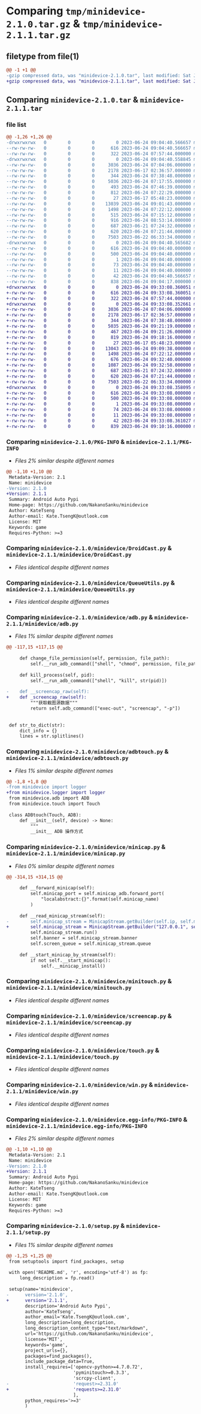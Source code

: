 # Comparing `tmp/minidevice-2.1.0.tar.gz` & `tmp/minidevice-2.1.1.tar.gz`

## filetype from file(1)

```diff
@@ -1 +1 @@
-gzip compressed data, was "minidevice-2.1.0.tar", last modified: Sat Jun 24 09:04:40 2023, max compression
+gzip compressed data, was "minidevice-2.1.1.tar", last modified: Sat Jun 24 09:33:08 2023, max compression
```

## Comparing `minidevice-2.1.0.tar` & `minidevice-2.1.1.tar`

### file list

```diff
@@ -1,26 +1,26 @@
-drwxrwxrwx   0        0        0        0 2023-06-24 09:04:40.566657 minidevice-2.1.0/
--rw-rw-rw-   0        0        0      616 2023-06-24 09:04:40.566657 minidevice-2.1.0/PKG-INFO
--rw-rw-rw-   0        0        0      322 2023-06-24 07:57:44.000000 minidevice-2.1.0/README.md
-drwxrwxrwx   0        0        0        0 2023-06-24 09:04:40.558845 minidevice-2.1.0/minidevice/
--rw-rw-rw-   0        0        0     3036 2023-06-24 07:04:06.000000 minidevice-2.1.0/minidevice/DroidCast.py
--rw-rw-rw-   0        0        0     2178 2023-06-17 02:36:57.000000 minidevice-2.1.0/minidevice/QueueUtils.py
--rw-rw-rw-   0        0        0      344 2023-06-24 07:38:48.000000 minidevice-2.1.0/minidevice/__init__.py
--rw-rw-rw-   0        0        0     5036 2023-06-24 07:17:55.000000 minidevice-2.1.0/minidevice/adb.py
--rw-rw-rw-   0        0        0      493 2023-06-24 07:46:39.000000 minidevice-2.1.0/minidevice/adbcap.py
--rw-rw-rw-   0        0        0      812 2023-06-24 07:22:29.000000 minidevice-2.1.0/minidevice/adbtouch.py
--rw-rw-rw-   0        0        0       27 2023-06-17 05:48:23.000000 minidevice-2.1.0/minidevice/logger.py
--rw-rw-rw-   0        0        0    13039 2023-06-24 09:01:43.000000 minidevice-2.1.0/minidevice/minicap.py
--rw-rw-rw-   0        0        0     1498 2023-06-24 07:22:12.000000 minidevice-2.1.0/minidevice/minitouch.py
--rw-rw-rw-   0        0        0      515 2023-06-24 07:15:12.000000 minidevice-2.1.0/minidevice/scrcpycap.py
--rw-rw-rw-   0        0        0      916 2023-06-24 08:53:14.000000 minidevice-2.1.0/minidevice/scrcpytouch.py
--rw-rw-rw-   0        0        0      687 2023-06-21 07:24:32.000000 minidevice-2.1.0/minidevice/screencap.py
--rw-rw-rw-   0        0        0      620 2023-06-24 07:21:44.000000 minidevice-2.1.0/minidevice/touch.py
--rw-rw-rw-   0        0        0     7503 2023-06-22 06:33:34.000000 minidevice-2.1.0/minidevice/win.py
-drwxrwxrwx   0        0        0        0 2023-06-24 09:04:40.565682 minidevice-2.1.0/minidevice.egg-info/
--rw-rw-rw-   0        0        0      616 2023-06-24 09:04:40.000000 minidevice-2.1.0/minidevice.egg-info/PKG-INFO
--rw-rw-rw-   0        0        0      500 2023-06-24 09:04:40.000000 minidevice-2.1.0/minidevice.egg-info/SOURCES.txt
--rw-rw-rw-   0        0        0        1 2023-06-24 09:04:40.000000 minidevice-2.1.0/minidevice.egg-info/dependency_links.txt
--rw-rw-rw-   0        0        0       73 2023-06-24 09:04:40.000000 minidevice-2.1.0/minidevice.egg-info/requires.txt
--rw-rw-rw-   0        0        0       11 2023-06-24 09:04:40.000000 minidevice-2.1.0/minidevice.egg-info/top_level.txt
--rw-rw-rw-   0        0        0       42 2023-06-24 09:04:40.566657 minidevice-2.1.0/setup.cfg
--rw-rw-rw-   0        0        0      838 2023-06-24 09:04:17.000000 minidevice-2.1.0/setup.py
+drwxrwxrwx   0        0        0        0 2023-06-24 09:33:08.360051 minidevice-2.1.1/
+-rw-rw-rw-   0        0        0      616 2023-06-24 09:33:08.360051 minidevice-2.1.1/PKG-INFO
+-rw-rw-rw-   0        0        0      322 2023-06-24 07:57:44.000000 minidevice-2.1.1/README.md
+drwxrwxrwx   0        0        0        0 2023-06-24 09:33:08.352661 minidevice-2.1.1/minidevice/
+-rw-rw-rw-   0        0        0     3036 2023-06-24 07:04:06.000000 minidevice-2.1.1/minidevice/DroidCast.py
+-rw-rw-rw-   0        0        0     2178 2023-06-17 02:36:57.000000 minidevice-2.1.1/minidevice/QueueUtils.py
+-rw-rw-rw-   0        0        0      344 2023-06-24 07:38:48.000000 minidevice-2.1.1/minidevice/__init__.py
+-rw-rw-rw-   0        0        0     5035 2023-06-24 09:21:19.000000 minidevice-2.1.1/minidevice/adb.py
+-rw-rw-rw-   0        0        0      467 2023-06-24 09:21:26.000000 minidevice-2.1.1/minidevice/adbcap.py
+-rw-rw-rw-   0        0        0      819 2023-06-24 09:18:16.000000 minidevice-2.1.1/minidevice/adbtouch.py
+-rw-rw-rw-   0        0        0       27 2023-06-17 05:48:23.000000 minidevice-2.1.1/minidevice/logger.py
+-rw-rw-rw-   0        0        0    13043 2023-06-24 09:09:38.000000 minidevice-2.1.1/minidevice/minicap.py
+-rw-rw-rw-   0        0        0     1498 2023-06-24 07:22:12.000000 minidevice-2.1.1/minidevice/minitouch.py
+-rw-rw-rw-   0        0        0      676 2023-06-24 09:32:40.000000 minidevice-2.1.1/minidevice/scrcpycap.py
+-rw-rw-rw-   0        0        0     1087 2023-06-24 09:32:58.000000 minidevice-2.1.1/minidevice/scrcpytouch.py
+-rw-rw-rw-   0        0        0      687 2023-06-21 07:24:32.000000 minidevice-2.1.1/minidevice/screencap.py
+-rw-rw-rw-   0        0        0      620 2023-06-24 07:21:44.000000 minidevice-2.1.1/minidevice/touch.py
+-rw-rw-rw-   0        0        0     7503 2023-06-22 06:33:34.000000 minidevice-2.1.1/minidevice/win.py
+drwxrwxrwx   0        0        0        0 2023-06-24 09:33:08.358095 minidevice-2.1.1/minidevice.egg-info/
+-rw-rw-rw-   0        0        0      616 2023-06-24 09:33:08.000000 minidevice-2.1.1/minidevice.egg-info/PKG-INFO
+-rw-rw-rw-   0        0        0      500 2023-06-24 09:33:08.000000 minidevice-2.1.1/minidevice.egg-info/SOURCES.txt
+-rw-rw-rw-   0        0        0        1 2023-06-24 09:33:08.000000 minidevice-2.1.1/minidevice.egg-info/dependency_links.txt
+-rw-rw-rw-   0        0        0       74 2023-06-24 09:33:08.000000 minidevice-2.1.1/minidevice.egg-info/requires.txt
+-rw-rw-rw-   0        0        0       11 2023-06-24 09:33:08.000000 minidevice-2.1.1/minidevice.egg-info/top_level.txt
+-rw-rw-rw-   0        0        0       42 2023-06-24 09:33:08.361027 minidevice-2.1.1/setup.cfg
+-rw-rw-rw-   0        0        0      839 2023-06-24 09:10:16.000000 minidevice-2.1.1/setup.py
```

### Comparing `minidevice-2.1.0/PKG-INFO` & `minidevice-2.1.1/PKG-INFO`

 * *Files 2% similar despite different names*

```diff
@@ -1,10 +1,10 @@
 Metadata-Version: 2.1
 Name: minidevice
-Version: 2.1.0
+Version: 2.1.1
 Summary: Android Auto Pypi
 Home-page: https://github.com/NakanoSanku/minidevice
 Author: KateTseng
 Author-email: Kate.TsengK@outlook.com
 License: MIT
 Keywords: game
 Requires-Python: >=3
```

### Comparing `minidevice-2.1.0/minidevice/DroidCast.py` & `minidevice-2.1.1/minidevice/DroidCast.py`

 * *Files identical despite different names*

### Comparing `minidevice-2.1.0/minidevice/QueueUtils.py` & `minidevice-2.1.1/minidevice/QueueUtils.py`

 * *Files identical despite different names*

### Comparing `minidevice-2.1.0/minidevice/adb.py` & `minidevice-2.1.1/minidevice/adb.py`

 * *Files 1% similar despite different names*

```diff
@@ -117,15 +117,15 @@
 
     def change_file_permission(self, permission, file_path):
         self.__run_adb_command(["shell", "chmod", permission, file_path])
 
     def kill_process(self, pid):
         self.__run_adb_command(["shell", "kill", str(pid)])
 
-    def __screencap_raw(self):
+    def _screencap_raw(self):
         """获取截图源数据"""
         return self.adb_command(["exec-out", "screencap", "-p"])
 
 
 def str_to_dict(str):
     dict_info = {}
     lines = str.splitlines()
```

### Comparing `minidevice-2.1.0/minidevice/adbtouch.py` & `minidevice-2.1.1/minidevice/adbtouch.py`

 * *Files 1% similar despite different names*

```diff
@@ -1,8 +1,8 @@
-from minidevice import logger
+from minidevice.logger import logger
 from minidevice.adb import ADB
 from minidevice.touch import Touch
 
 class ADBtouch(Touch, ADB):
     def __init__(self, device) -> None:
         """
         __init__ ADB 操作方式
```

### Comparing `minidevice-2.1.0/minidevice/minicap.py` & `minidevice-2.1.1/minidevice/minicap.py`

 * *Files 0% similar despite different names*

```diff
@@ -314,15 +314,15 @@
 
     def __forward_minicap(self):
         self.minicap_port = self.minicap_adb.forward_port(
             "localabstract:{}".format(self.minicap_name)
         )
 
     def __read_minicap_stream(self):
-        self.minicap_stream = MinicapStream.getBuilder(self.ip, self.minicap_port)
+        self.minicap_stream = MinicapStream.getBuilder("127.0.0.1", self.minicap_port)
         self.minicap_stream.run()
         self.banner = self.minicap_stream.banner
         self.screen_queue = self.minicap_stream.queue
 
     def __start_minicap_by_stream(self):
         if not self.__start_minicap():
             self.__minicap_install()
```

### Comparing `minidevice-2.1.0/minidevice/minitouch.py` & `minidevice-2.1.1/minidevice/minitouch.py`

 * *Files identical despite different names*

### Comparing `minidevice-2.1.0/minidevice/screencap.py` & `minidevice-2.1.1/minidevice/screencap.py`

 * *Files identical despite different names*

### Comparing `minidevice-2.1.0/minidevice/touch.py` & `minidevice-2.1.1/minidevice/touch.py`

 * *Files identical despite different names*

### Comparing `minidevice-2.1.0/minidevice/win.py` & `minidevice-2.1.1/minidevice/win.py`

 * *Files identical despite different names*

### Comparing `minidevice-2.1.0/minidevice.egg-info/PKG-INFO` & `minidevice-2.1.1/minidevice.egg-info/PKG-INFO`

 * *Files 2% similar despite different names*

```diff
@@ -1,10 +1,10 @@
 Metadata-Version: 2.1
 Name: minidevice
-Version: 2.1.0
+Version: 2.1.1
 Summary: Android Auto Pypi
 Home-page: https://github.com/NakanoSanku/minidevice
 Author: KateTseng
 Author-email: Kate.TsengK@outlook.com
 License: MIT
 Keywords: game
 Requires-Python: >=3
```

### Comparing `minidevice-2.1.0/setup.py` & `minidevice-2.1.1/setup.py`

 * *Files 1% similar despite different names*

```diff
@@ -1,25 +1,25 @@
 from setuptools import find_packages, setup
 
 with open('README.md', 'r', encoding='utf-8') as fp:
     long_description = fp.read()
 
 setup(name='minidevice',
-      version='2.1.0',
+      version='2.1.1',
       description='Android Auto Pypi',
       author='KateTseng',
       author_email='Kate.TsengK@outlook.com',
       long_description=long_description,
       long_description_content_type="text/markdown",
       url='https://github.com/NakanoSanku/minidevice',
       license='MIT',
       keywords='game',
       project_urls={},
       packages=find_packages(),
       include_package_data=True,
       install_requires=['opencv-python>=4.7.0.72',
                         'pyminitouch>=0.3.3',
                         'scrcpy-client',
-                        'request>=2.31.0'
+                        'requests>=2.31.0'
                         ],
       python_requires='>=3'
       )
```

